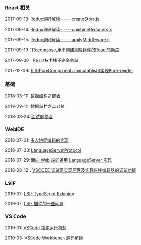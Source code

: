 ### React 相关
2017-09-13: [Redux源码解读------createStore.js](https://github.com/SakuraAsh/blog/issues/1)

2017-09-14: [Redux源码解读------combineReducers.js](https://github.com/SakuraAsh/blog/issues/2)

2017-09-15: [Redux源码解读------applyMiddleware.js](https://github.com/SakuraAsh/blog/issues/3)

2017-09-19：[Recompose,用于创建高阶组件的React辅助库](https://github.com/SakuraAsh/blog/issues/4)

2017-09-26：[React技术栈不完全总结](https://github.com/SakuraAsh/blog/issues/5)

2017-12-09: [利用PureComponent+ImmutableJS实现Pure-render](https://github.com/SakuraAsh/blog/issues/6)

### 基础
2018-03-10: [数据结构之链表](https://github.com/SakuraAsh/blog/issues/8)

2018-03-10: [数据结构之二叉树](https://github.com/SakuraAsh/blog/issues/9)

2018-03-24: [面试题整理](https://github.com/SakuraAsh/blog/issues/7)

### WebIDE
2018-07-01: [多人协同编辑的实现](https://github.com/Aaaaash/blog/issues/10)

2018-07-03: [LanguageServerProtocol](https://github.com/Aaaaash/blog/issues/11)

2018-07-29: [面向 Web 端的通用 LanguageServer 实现](https://github.com/Aaaaash/blog/issues/12)

2018-08-12：[VSCODE 调试器实现原理及实现在线编辑器的调试功能](https://github.com/Aaaaash/blog/issues/13)

### LSIF
2019-07: [LSIF TypeScript Extenion](https://github.com/Aaaaash/blog/issues/16)

2019-07: [LSIF 插件的一些问题](https://github.com/Aaaaash/blog/issues/17)
### VS Code

2019-01: [VSCode 插件运行机制](https://github.com/Aaaaash/blog/issues/14)


2019-03: [VSCode Workbench 源码解读](https://github.com/Aaaaash/blog/issues/15)
